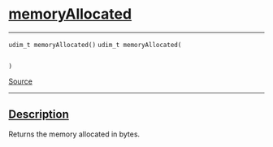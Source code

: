 
<h1 id="memory-allocated">
 <a href="#/api/device/memoryAllocated" class="anchor">
   <span>memoryAllocated</span>
  </a>
</h1>

<div class="signature">

<hr>

  <div class="definition-container">
    <div class="definition">
      <code class="desktop-only"><span class="token keyword">udim_t</span> memoryAllocated()</code>
      <code class="mobile-only"><span class="token keyword">udim_t</span> memoryAllocated(
    
)</code>
      <div class="flex-spacing"></div>
      <a href="https://github.com/libocca/occa/blob/22da1992/include/occa/core/device.hpp#L332" target="_blank">Source</a>
    </div>
    
  </div>

  <hr>
</div>


<h2 id="description">
 <a href="#/api/device/memoryAllocated?id=description" class="anchor">
   <span>Description</span>
  </a>
</h2>

Returns the memory allocated in bytes.
